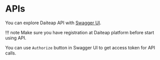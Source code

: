 # APIs
You can explore Daiteap API with <a href="/server/spec" target="_blank">Swagger UI</a>.


!!! note
    Make sure you have registration at Daiteap platform before start using API.

You can use `Authorize` button in Swagger UI to get access token for API calls.


